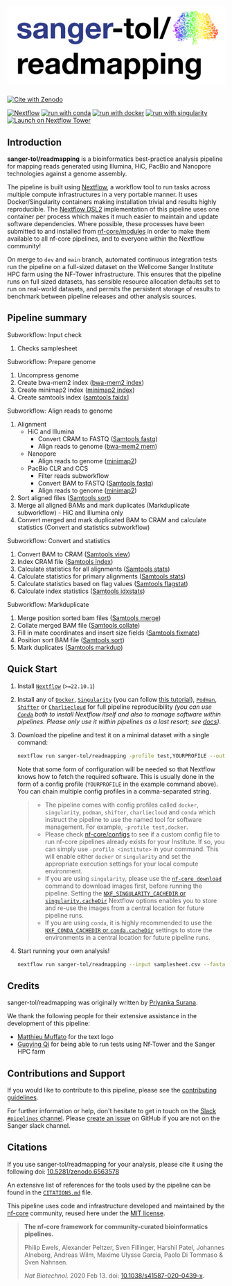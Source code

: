 # ![sanger-tol/readmapping](docs/images/sanger-tol-readmapping_logo.png)

[![Cite with Zenodo](http://img.shields.io/badge/DOI-10.5281/zenodo.6563578-1073c8?labelColor=000000)](https://doi.org/10.5281/zenodo.6563578)

[![Nextflow](https://img.shields.io/badge/nextflow%20DSL2-%E2%89%A522.10.1-23aa62.svg)](https://www.nextflow.io/)
[![run with conda](http://img.shields.io/badge/run%20with-conda-3EB049?labelColor=000000&logo=anaconda)](https://docs.conda.io/en/latest/)
[![run with docker](https://img.shields.io/badge/run%20with-docker-0db7ed?labelColor=000000&logo=docker)](https://www.docker.com/)
[![run with singularity](https://img.shields.io/badge/run%20with-singularity-1d355c.svg?labelColor=000000)](https://sylabs.io/docs/)
[![Launch on Nextflow Tower](https://img.shields.io/badge/Launch%20%F0%9F%9A%80-Nextflow%20Tower-%234256e7)](https://tower.nf/launch?pipeline=https://github.com/sanger-tol/readmapping)

## Introduction

**sanger-tol/readmapping** is a bioinformatics best-practice analysis pipeline for mapping reads generated using Illumina, HiC, PacBio and Nanopore technologies against a genome assembly.

The pipeline is built using [Nextflow](https://www.nextflow.io), a workflow tool to run tasks across multiple compute infrastructures in a very portable manner. It uses Docker/Singularity containers making installation trivial and results highly reproducible. The [Nextflow DSL2](https://www.nextflow.io/docs/latest/dsl2.html) implementation of this pipeline uses one container per process which makes it much easier to maintain and update software dependencies. Where possible, these processes have been submitted to and installed from [nf-core/modules](https://github.com/nf-core/modules) in order to make them available to all nf-core pipelines, and to everyone within the Nextflow community!

On merge to `dev` and `main` branch, automated continuous integration tests run the pipeline on a full-sized dataset on the Wellcome Sanger Institute HPC farm using the NF-Tower infrastructure. This ensures that the pipeline runs on full sized datasets, has sensible resource allocation defaults set to run on real-world datasets, and permits the persistent storage of results to benchmark between pipeline releases and other analysis sources.

## Pipeline summary

Subworkflow: Input check

1. Checks samplesheet

Subworkflow: Prepare genome

1. Uncompress genome
2. Create bwa-mem2 index ([bwa-mem2 index](https://github.com/bwa-mem2/bwa-mem2))
3. Create minimap2 index ([minimap2 index](https://github.com/lh3/minimap2))
4. Create samtools index ([samtools faidx](https://www.htslib.org/doc/samtools-faidx.html)]

Subworkflow: Align reads to genome

1. Alignment
    - HiC and Illumina
        - Convert CRAM to FASTQ ([Samtools fastq](https://www.htslib.org/doc/samtools-fasta.html))
        - Align reads to genome ([bwa-mem2 mem](https://github.com/bwa-mem2/bwa-mem2))
    - Nanopore
        - Align reads to genome ([minimap2](https://github.com/lh3/minimap2))
    - PacBio CLR and CCS
        - Filter reads subworkflow
        - Convert BAM to FASTQ ([Samtools fastq](https://www.htslib.org/doc/samtools-fasta.html))
        - Align reads to genome ([minimap2](https://github.com/lh3/minimap2))
2. Sort aligned files ([Samtools sort](https://www.htslib.org/doc/samtools-sort.html))
3. Merge all aligned BAMs and mark duplicates (Markduplicate subworkflow) - HiC and Illumina only
4. Convert merged and mark duplicated BAM to CRAM and calculate statistics (Convert and statistics subworkflow)

Subworkflow: Convert and statistics

1. Convert BAM to CRAM ([Samtools view](https://www.htslib.org/doc/samtools-view.html))
2. Index CRAM file ([Samtools index](https://www.htslib.org/doc/samtools-index.html))
3. Calculate statistics for all alignments ([Samtools stats](https://www.htslib.org/doc/samtools-stats.html))
4. Calculate statistics for primary alignments ([Samtools stats](https://www.htslib.org/doc/samtools-stats.html))
5. Calculate statistics based on flag values ([Samtools flagstat](https://www.htslib.org/doc/samtools-flagstat.html))
6. Calculate index statistics ([Samtools idxstats](https://www.htslib.org/doc/samtools-idxstats.html))

Subworkflow: Markduplicate

1. Merge position sorted bam files ([Samtools merge](https://www.htslib.org/doc/samtools-merge.html))
2. Collate merged BAM file ([Samtools collate](https://www.htslib.org/doc/samtools-collate.html))
3. Fill in mate coordinates and insert size fields ([Samtools fixmate](https://www.htslib.org/doc/samtools-fixmate.html))
4. Position sort BAM file ([Samtools sort](https://www.htslib.org/doc/samtools-sort.html))
5. Mark duplicates ([Samtools markdup](https://www.htslib.org/doc/samtools-markdup.html))

## Quick Start

1. Install [`Nextflow`](https://www.nextflow.io/docs/latest/getstarted.html#installation) (`>=22.10.1`)

2. Install any of [`Docker`](https://docs.docker.com/engine/installation/), [`Singularity`](https://www.sylabs.io/guides/3.0/user-guide/) (you can follow [this tutorial](https://singularity-tutorial.github.io/01-installation/)), [`Podman`](https://podman.io/), [`Shifter`](https://nersc.gitlab.io/development/shifter/how-to-use/) or [`Charliecloud`](https://hpc.github.io/charliecloud/) for full pipeline reproducibility _(you can use [`Conda`](https://conda.io/miniconda.html) both to install Nextflow itself and also to manage software within pipelines. Please only use it within pipelines as a last resort; see [docs](https://nf-co.re/usage/configuration#basic-configuration-profiles))_.

3. Download the pipeline and test it on a minimal dataset with a single command:

   ```bash
   nextflow run sanger-tol/readmapping -profile test,YOURPROFILE --outdir <OUTDIR>
   ```

   Note that some form of configuration will be needed so that Nextflow knows how to fetch the required software. This is usually done in the form of a config profile (`YOURPROFILE` in the example command above). You can chain multiple config profiles in a comma-separated string.

   > - The pipeline comes with config profiles called `docker`, `singularity`, `podman`, `shifter`, `charliecloud` and `conda` which instruct the pipeline to use the named tool for software management. For example, `-profile test,docker`.
   > - Please check [nf-core/configs](https://github.com/nf-core/configs#documentation) to see if a custom config file to run nf-core pipelines already exists for your Institute. If so, you can simply use `-profile <institute>` in your command. This will enable either `docker` or `singularity` and set the appropriate execution settings for your local compute environment.
   > - If you are using `singularity`, please use the [`nf-core download`](https://nf-co.re/tools/#downloading-pipelines-for-offline-use) command to download images first, before running the pipeline. Setting the [`NXF_SINGULARITY_CACHEDIR` or `singularity.cacheDir`](https://www.nextflow.io/docs/latest/singularity.html?#singularity-docker-hub) Nextflow options enables you to store and re-use the images from a central location for future pipeline runs.
   > - If you are using `conda`, it is highly recommended to use the [`NXF_CONDA_CACHEDIR` or `conda.cacheDir`](https://www.nextflow.io/docs/latest/conda.html) settings to store the environments in a central location for future pipeline runs.

4. Start running your own analysis!

   ```bash
   nextflow run sanger-tol/readmapping --input samplesheet.csv --fasta genome.fa.gz --outdir <OUTDIR> -profile <docker/singularity/podman/shifter/charliecloud/conda/institute>
   ```

## Credits

sanger-tol/readmapping was originally written by [Priyanka Surana](https://github.com/priyanka-surana).

We thank the following people for their extensive assistance in the development of this pipeline:

* [Matthieu Muffato](https://github.com/muffato) for the text logo
* [Guoying Qi](https://github.com/gq1) for being able to run tests using Nf-Tower and the Sanger HPC farm

## Contributions and Support

If you would like to contribute to this pipeline, please see the [contributing guidelines](.github/CONTRIBUTING.md).

For further information or help, don't hesitate to get in touch on the [Slack `#pipelines` channel](https://sangertreeoflife.slack.com/channels/pipelines). Please [create an issue](https://github.com/sanger-tol/readmapping/issues/new/choose) on GitHub if you are not on the Sanger slack channel.

## Citations

If you use  sanger-tol/readmapping for your analysis, please cite it using the following doi: [10.5281/zenodo.6563578](https://doi.org/10.5281/zenodo.6563578)


An extensive list of references for the tools used by the pipeline can be found in the [`CITATIONS.md`](CITATIONS.md) file.

This pipeline uses code and infrastructure developed and maintained by the [nf-core](https://nf-co.re) community, reused here under the [MIT license](https://github.com/nf-core/tools/blob/master/LICENSE).

> **The nf-core framework for community-curated bioinformatics pipelines.**
>
> Philip Ewels, Alexander Peltzer, Sven Fillinger, Harshil Patel, Johannes Alneberg, Andreas Wilm, Maxime Ulysse Garcia, Paolo Di Tommaso & Sven Nahnsen.
>
> _Nat Biotechnol._ 2020 Feb 13. doi: [10.1038/s41587-020-0439-x](https://dx.doi.org/10.1038/s41587-020-0439-x).
